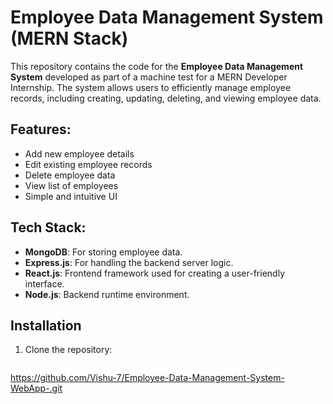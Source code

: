 # Employee Data Management System (MERN Stack)

This repository contains the code for the **Employee Data Management System** developed as part of a machine test for a MERN Developer Internship. The system allows users to efficiently manage employee records, including creating, updating, deleting, and viewing employee data.

## Features:
- Add new employee details
- Edit existing employee records
- Delete employee data
- View list of employees
- Simple and intuitive UI

## Tech Stack:
- **MongoDB**: For storing employee data.
- **Express.js**: For handling the backend server logic.
- **React.js**: Frontend framework used for creating a user-friendly interface.
- **Node.js**: Backend runtime environment.

## Installation

1. Clone the repository:
   ```bash
  https://github.com/Vishu-7/Employee-Data-Management-System-WebApp-.git

